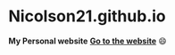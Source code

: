 # Nicolson21.github.io
**My Personal website**
**[Go to the website](http://Nicolson21.github.io)** :smile:
